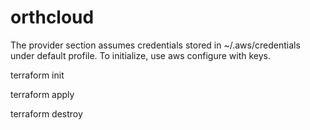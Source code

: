 # orthcloud

The provider section assumes credentials stored in ~/.aws/credentials under default profile. To initialize, use aws configure with keys.

terraform init

terraform apply

terraform destroy
